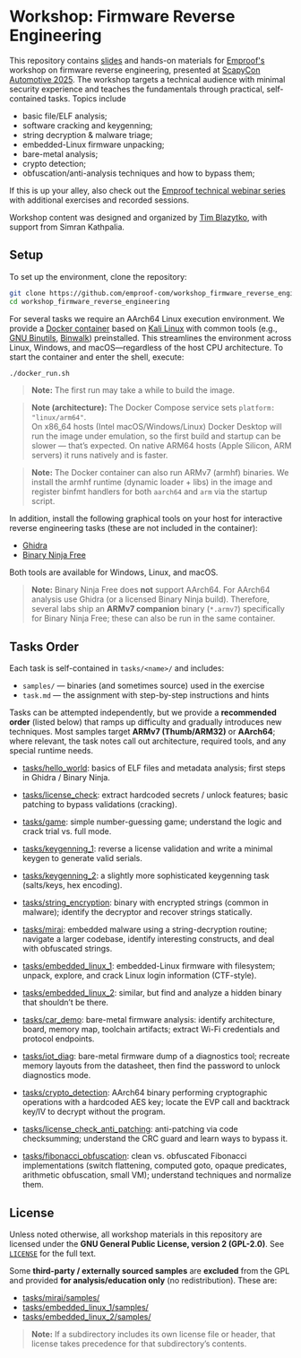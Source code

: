 # Workshop: Firmware Reverse Engineering

This repository contains [slides](slides.pdf) and hands-on materials for [Emproof's](https://emproof.com) workshop on firmware reverse engineering, presented at [ScapyCon Automotive 2025](https://dissec.to/scapycon-automotive-2025/). The workshop targets a technical audience with minimal security experience and teaches the fundamentals through practical, self-contained tasks. Topics include

* basic file/ELF analysis;
* software cracking and keygenning;
* string decryption & malware triage;
* embedded-Linux firmware unpacking;
* bare-metal analysis;
* crypto detection;
* obfuscation/anti-analysis techniques and how to bypass them;

If this is up your alley, also check out the [Emproof technical webinar series](https://github.com/emproof-com/webinars) with additional exercises and recorded sessions.

Workshop content was designed and organized by [Tim Blazytko](https://github.com/mrphrazer/), with support from Simran Kathpalia.


## Setup

To set up the environment, clone the repository:

```bash
git clone https://github.com/emproof-com/workshop_firmware_reverse_engineering
cd workshop_firmware_reverse_engineering
```

For several tasks we require an AArch64 Linux execution environment. We provide a [Docker container](Dockerfile) based on [Kali Linux](https://www.kali.org) with common tools (e.g., [GNU Binutils](https://www.gnu.org/software/binutils/), [Binwalk](https://github.com/ReFirmLabs/binwalk)) preinstalled. This streamlines the environment across Linux, Windows, and macOS—regardless of the host CPU architecture. To start the container and enter the shell, execute:

```bash
./docker_run.sh
```

> **Note:** The first run may take a while to build the image.
 
> **Note (architecture):** The Docker Compose service sets `platform: "linux/arm64"`.  
> On x86_64 hosts (Intel macOS/Windows/Linux) Docker Desktop will run the image under emulation, so the first build and startup can be slower — that’s expected. On native ARM64 hosts (Apple Silicon, ARM servers) it runs natively and is faster.

> **Note:** The Docker container can also run ARMv7 (armhf) binaries. We install the armhf runtime (dynamic loader + libs) in the image and register binfmt handlers for both `aarch64` and `arm` via the startup script.

In addition, install the following graphical tools on your host for interactive reverse engineering tasks (these are not included in the container):

* [Ghidra](https://ghidra-sre.org)
* [Binary Ninja Free](https://binary.ninja/free/)

Both tools are available for Windows, Linux, and macOS.

> **Note:** Binary Ninja Free does **not** support AArch64. For AArch64 analysis use Ghidra (or a licensed Binary Ninja build). Therefore, several labs ship an **ARMv7 companion** binary (`*.armv7`) specifically for Binary Ninja Free; these can also be run in the same container.


## Tasks Order

Each task is self-contained in `tasks/<name>/` and includes:

* `samples/` — binaries (and sometimes source) used in the exercise  
* `task.md` — the assignment with step-by-step instructions and hints

Tasks can be attempted independently, but we provide a **recommended order** (listed below) that ramps up difficulty and gradually introduces new techniques. Most samples target **ARMv7 (Thumb/ARM32)** or **AArch64**; where relevant, the task notes call out architecture, required tools, and any special runtime needs.

* [tasks/hello_world](tasks/hello_world): basics of ELF files and metadata analysis; first steps in Ghidra / Binary Ninja.

* [tasks/license_check](tasks/license_check): extract hardcoded secrets / unlock features; basic patching to bypass validations (cracking).

* [tasks/game](tasks/game): simple number-guessing game; understand the logic and crack trial vs. full mode.

* [tasks/keygenning_1](tasks/keygenning_1): reverse a license validation and write a minimal keygen to generate valid serials.

* [tasks/keygenning_2](tasks/keygenning_2): a slightly more sophisticated keygenning task (salts/keys, hex encoding).

* [tasks/string_encryption](tasks/string_encryption): binary with encrypted strings (common in malware); identify the decryptor and recover strings statically.

* [tasks/mirai](tasks/mirai): embedded malware using a string-decryption routine; navigate a larger codebase, identify interesting constructs, and deal with obfuscated strings.

* [tasks/embedded_linux_1](tasks/embedded_linux_1): embedded-Linux firmware with filesystem; unpack, explore, and crack Linux login information (CTF-style).

* [tasks/embedded_linux_2](tasks/embedded_linux_2): similar, but find and analyze a hidden binary that shouldn’t be there.

* [tasks/car_demo](tasks/car_demo): bare-metal firmware analysis: identify architecture, board, memory map, toolchain artifacts; extract Wi-Fi credentials and protocol endpoints.

* [tasks/iot_diag](tasks/iot_diag): bare-metal firmware dump of a diagnostics tool; recreate memory layouts from the datasheet, then find the password to unlock diagnostics mode.

* [tasks/crypto_detection](tasks/crypto_detection): AArch64 binary performing cryptographic operations with a hardcoded AES key; locate the EVP call and backtrack key/IV to decrypt without the program.

* [tasks/license_check_anti_patching](tasks/license_check_anti_patching): anti-patching via code checksumming; understand the CRC guard and learn ways to bypass it.

* [tasks/fibonacci_obfuscation](tasks/fibonacci_obfuscation): clean vs. obfuscated Fibonacci implementations (switch flattening, computed goto, opaque predicates, arithmetic obfuscation, small VM); understand techniques and normalize them.


## License

Unless noted otherwise, all workshop materials in this repository are licensed under the **GNU General Public License, version 2 (GPL-2.0)**. See [`LICENSE`](LICENSE) for the full text.

Some **third-party / externally sourced samples** are **excluded** from the GPL and provided **for analysis/education only** (no redistribution). These are:

- [tasks/mirai/samples/](tasks/mirai/samples/)
- [tasks/embedded_linux_1/samples/](tasks/embedded_linux_1/samples/)
- [tasks/embedded_linux_2/samples/](tasks/embedded_linux_2/samples/)

> **Note:** If a subdirectory includes its own license file or header, that license takes precedence for that subdirectory’s contents.
